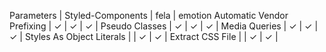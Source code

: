 Parameters | Styled-Components | fela | emotion
Automatic Vendor Prefixing | ✓ | ✓ | ✓ |
Pseudo Classes | ✓ | ✓ | ✓ |
Media Queries | ✓ | ✓ | ✓ |
Styles As Object Literals | | ✓ | ✓ |
Extract CSS File | | ✓ | ✓ |